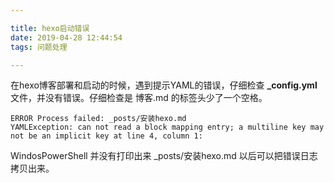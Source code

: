 ```yaml
---

title: hexo启动错误
date: 2019-04-28 12:44:54
tags: 问题处理

---
```

在hexo博客部署和启动的时候，遇到提示YAML的错误，仔细检查 **_config.yml** 文件，并没有错误。仔细检查是 博客.md 的标签头少了一个空格。
```shell
ERROR Process failed: _posts/安装hexo.md
YAMLException: can not read a block mapping entry; a multiline key may not be an implicit key at line 4, column 1:
```
WindosPowerShell 并没有打印出来 _posts/安装hexo.md 以后可以把错误日志拷贝出来。